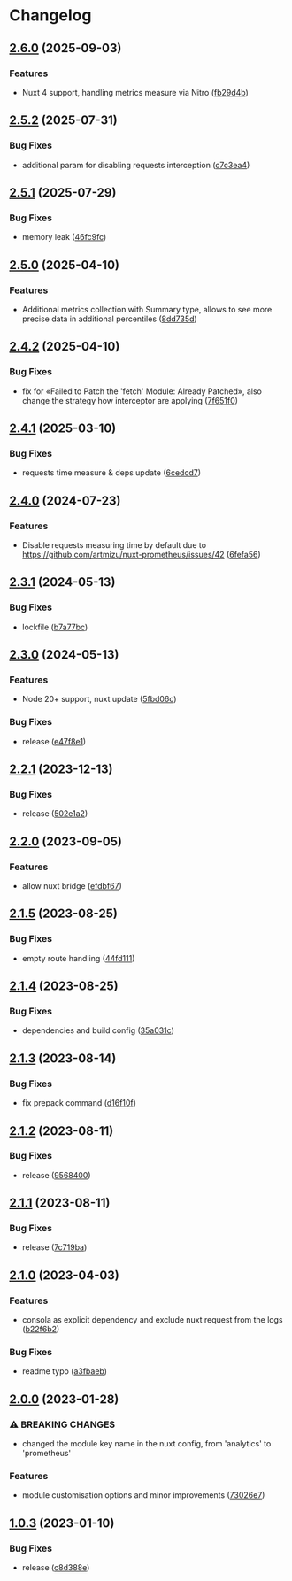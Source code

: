 # Changelog

## [2.6.0](https://github.com/artmizu/nuxt-prometheus/compare/v2.5.2...v2.6.0) (2025-09-03)


### Features

* Nuxt 4 support, handling metrics measure via Nitro ([fb29d4b](https://github.com/artmizu/nuxt-prometheus/commit/fb29d4b3523c621d2bdea0ddc784157a48d3c981))

## [2.5.2](https://github.com/artmizu/nuxt-prometheus/compare/v2.5.1...v2.5.2) (2025-07-31)


### Bug Fixes

* additional param for disabling requests interception ([c7c3ea4](https://github.com/artmizu/nuxt-prometheus/commit/c7c3ea42a0c8569da2ddfdb8fc662be507ca4511))

## [2.5.1](https://github.com/artmizu/nuxt-prometheus/compare/v2.5.0...v2.5.1) (2025-07-29)


### Bug Fixes

* memory leak ([46fc9fc](https://github.com/artmizu/nuxt-prometheus/commit/46fc9fca5f7b5d0daad0cbd63a9de06002405c32))

## [2.5.0](https://github.com/artmizu/nuxt-prometheus/compare/v2.4.2...v2.5.0) (2025-04-10)


### Features

* Additional metrics collection with Summary type, allows to see more precise data in additional percentiles ([8dd735d](https://github.com/artmizu/nuxt-prometheus/commit/8dd735de1b6f4ba1b8ea9517c4c7ffa56964ed89))

## [2.4.2](https://github.com/artmizu/nuxt-prometheus/compare/v2.4.1...v2.4.2) (2025-04-10)


### Bug Fixes

* fix for «Failed to Patch the 'fetch' Module: Already Patched», also change the strategy how interceptor are applying ([7f651f0](https://github.com/artmizu/nuxt-prometheus/commit/7f651f083203ed7b969f552829df3c96efa8717d))

## [2.4.1](https://github.com/artmizu/nuxt-prometheus/compare/v2.4.0...v2.4.1) (2025-03-10)


### Bug Fixes

* requests time measure & deps update ([6cedcd7](https://github.com/artmizu/nuxt-prometheus/commit/6cedcd7e30ae25032b41a52302c417124ae0bcbb))

## [2.4.0](https://github.com/artmizu/nuxt-prometheus/compare/v2.3.1...v2.4.0) (2024-07-23)


### Features

* Disable requests measuring time by default due to https://github.com/artmizu/nuxt-prometheus/issues/42 ([6fefa56](https://github.com/artmizu/nuxt-prometheus/commit/6fefa56091863bb22ce8a8a2dfa687863d213902))

## [2.3.1](https://github.com/artmizu/nuxt-prometheus/compare/v2.3.0...v2.3.1) (2024-05-13)


### Bug Fixes

* lockfile ([b7a77bc](https://github.com/artmizu/nuxt-prometheus/commit/b7a77bc43a0e2f184e0d34a3d32917a10f920718))

## [2.3.0](https://github.com/artmizu/nuxt-prometheus/compare/v2.2.1...v2.3.0) (2024-05-13)


### Features

* Node 20+ support, nuxt update ([5fbd06c](https://github.com/artmizu/nuxt-prometheus/commit/5fbd06ca998c09ad2779a47112ef03da02c62154))


### Bug Fixes

* release ([e47f8e1](https://github.com/artmizu/nuxt-prometheus/commit/e47f8e153738b53cc0516747724b27d96e94df05))

## [2.2.1](https://github.com/artmizu/nuxt-prometheus/compare/v2.2.0...v2.2.1) (2023-12-13)


### Bug Fixes

* release ([502e1a2](https://github.com/artmizu/nuxt-prometheus/commit/502e1a2a6acca974d0710b1e0ae6c5e7e89ef533))

## [2.2.0](https://github.com/artmizu/nuxt-prometheus/compare/v2.1.5...v2.2.0) (2023-09-05)


### Features

* allow nuxt bridge ([efdbf67](https://github.com/artmizu/nuxt-prometheus/commit/efdbf67c822151869fce62ab05dc6ac25fde54ca))

## [2.1.5](https://github.com/artmizu/nuxt-prometheus/compare/v2.1.4...v2.1.5) (2023-08-25)


### Bug Fixes

* empty route handling ([44fd111](https://github.com/artmizu/nuxt-prometheus/commit/44fd111df9560206a1c4f2dc50ea9ca064193469))

## [2.1.4](https://github.com/artmizu/nuxt-prometheus/compare/v2.1.3...v2.1.4) (2023-08-25)


### Bug Fixes

* dependencies and build config ([35a031c](https://github.com/artmizu/nuxt-prometheus/commit/35a031ccc869b2bcc4a96d3f8de79040f95fb66d))

## [2.1.3](https://github.com/artmizu/nuxt-prometheus/compare/v2.1.2...v2.1.3) (2023-08-14)


### Bug Fixes

* fix prepack command ([d16f10f](https://github.com/artmizu/nuxt-prometheus/commit/d16f10f777671a0a7bbe55743ba2f4bd4e1ea0f9))

## [2.1.2](https://github.com/artmizu/nuxt-prometheus/compare/v2.1.1...v2.1.2) (2023-08-11)


### Bug Fixes

* release ([9568400](https://github.com/artmizu/nuxt-prometheus/commit/956840064945fd98f9075f8bfa4e8a6672fbc700))

## [2.1.1](https://github.com/artmizu/nuxt-prometheus/compare/v2.1.0...v2.1.1) (2023-08-11)


### Bug Fixes

* release ([7c719ba](https://github.com/artmizu/nuxt-prometheus/commit/7c719bab911324421f24861ae6b0f787dd1fc35e))

## [2.1.0](https://github.com/artmizu/nuxt-prometheus/compare/v2.0.0...v2.1.0) (2023-04-03)


### Features

* consola as explicit dependency and exclude nuxt request from the logs ([b22f6b2](https://github.com/artmizu/nuxt-prometheus/commit/b22f6b2e1264298b395fcf5e52602b64aa1c7dd7))


### Bug Fixes

* readme typo ([a3fbaeb](https://github.com/artmizu/nuxt-prometheus/commit/a3fbaeb217ce1579941c9a60699dea3d8b81bb7e))

## [2.0.0](https://github.com/artmizu/nuxt-prometheus/compare/v1.0.3...v2.0.0) (2023-01-28)


### ⚠ BREAKING CHANGES

* changed the module key name in the nuxt config, from 'analytics' to 'prometheus'

### Features

* module customisation options and minor improvements ([73026e7](https://github.com/artmizu/nuxt-prometheus/commit/73026e7f1775aa7b516897ffec4d083fcb6676d3))

## [1.0.3](https://github.com/artmizu/nuxt-prometheus/compare/v1.0.2...v1.0.3) (2023-01-10)


### Bug Fixes

* release ([c8d388e](https://github.com/artmizu/nuxt-prometheus/commit/c8d388e46ed375e1e32432a98f8dbbdf2f24d24e))
